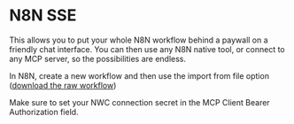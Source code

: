 # N8N SSE

This allows you to put your whole N8N workflow behind a paywall on a friendly chat interface. You can then use any N8N native tool, or connect to any MCP server, so the possibilities are endless.

In N8N, create a new workflow and then use the import from file option ([download the raw workflow](./n8n-sse.json))

Make sure to set your NWC connection secret in the MCP Client Bearer Authorization field.
